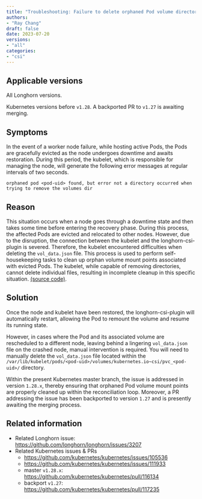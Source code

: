 ```yaml
---
title: "Troubleshooting: Failure to delete orphaned Pod volume directory"
authors:
- "Ray Chang"
draft: false
date: 2023-07-20
versions:
- "all"
categories:
- "csi"
---
```


## Applicable versions

All Longhorn versions.

Kubernetes versions before `v1.28`. A backported PR to `v1.27` is awaiting merging.

## Symptoms

In the event of a worker node failure, while hosting active Pods, the Pods are gracefully evicted as the node undergoes downtime and awaits restoration. During this period, the kubelet, which is responsible for managing the node, will generate the following error messages at regular intervals of two seconds.
```
orphaned pod <pod-uid> found, but error not a directory occurred when trying to remove the volumes dir
```
<!-- truncate -->

## Reason

This situation occurs when a node goes through a downtime state and then takes some time before entering the recovery phase. During this process, the affected Pods are evicted and relocated to other nodes. However, due to the disruption, the connection between the kubelet and the longhorn-csi-plugin is severed. Therefore, the kubelet encountered difficulties when deleting the `vol_data.json` file. This process is used to perform self-housekeeping tasks to clean up orphan volume mount points associated with evicted Pods. The kubelet, while capable of removing directories, cannot delete individual files, resulting in incomplete cleanup in this specific situation. [(source code)](https://github.com/kubernetes/kubernetes/blob/8c1dc65da905d0c8435659424169846ba2fb2d63/pkg/kubelet/kubelet_volumes.go#L155-L162).

## Solution

Once the node and kubelet have been restored, the longhorn-csi-plugin will automatically restart, allowing the Pod to remount the volume and resume its running state.

However, in cases where the Pod and its associated volume are rescheduled to a different node, leaving behind a lingering `vol_data.json` file on the crashed node, manual intervention is required. You will need to manually delete the `vol_data.json` file located within the `/var/lib/kubelet/pods/<pod-uid>/volumes/kubernetes.io~csi/pvc_<pod-uid>/` directory.

Within the present Kubernetes master branch, the issue is addressed in version `1.28.x`, thereby ensuring that orphaned Pod volume mount points are properly cleaned up within the reconciliation loop. Moreover, a PR addressing the issue has been backported to version `1.27` and is presently awaiting the merging process.

## Related information

* Related Longhorn issue: https://github.com/longhorn/longhorn/issues/3207
* Related Kubernetes issues & PRs
   - https://github.com/kubernetes/kubernetes/issues/105536
   - https://github.com/kubernetes/kubernetes/issues/111933
   - master `v1.28.x`: https://github.com/kubernetes/kubernetes/pull/116134
   - backport `v1.27`: https://github.com/kubernetes/kubernetes/pull/117235
